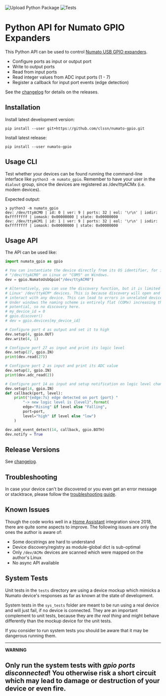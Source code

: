 ![Upload Python Package](https://github.com/clssn/numato-gpio/workflows/Upload%20Python%20Package/badge.svg)
![Tests](https://github.com/clssn/numato-gpio/workflows/Tests/badge.svg)

# Python API for Numato GPIO Expanders

This Python API can be used to control [Numato USB
GPIO expanders](https://numato.com/product/32-channel-usb-gpio-module-with-analog-inputs).

* Configure ports as input or output port
* Write to output ports
* Read from input ports
* Read integer values from ADC input ports (1 - 7)
* Register a callback for input port events (edge detection)

See the [changelog](changelog.md) for details on the releases.

## Installation

Install latest development version:

    pip install --user git+https://github.com/clssn/numato-gpio.git

Install latest release:

    pip install --user numato-gpio

## Usage CLI

Test whether your devices can be found running the command-line interface like
`python3 -m numato_gpio`. Remember to have your user in the `dialout` group,
since the devices are registered as /dev/ttyACMx (i.e. modem devices).

Expected output:

```
❯ python3 -m numato_gpio
dev: /dev/ttyACM0 | id: 0 | ver: 9 | ports: 32 | eol: '\r\n' | iodir: 0xffffffff | iomask: 0x00000000 | state: 0x00000000
dev: /dev/ttyACM1 | id: 1 | ver: 9 | ports: 32 | eol: '\r\n' | iodir: 0xffffffff | iomask: 0x00000000 | state: 0x00000000
```

## Usage API

The API can be used like:

```python
import numato_gpio as gpio

# You can instantiate the device directly from its OS identifier, for instance
# "/dev/ttyACM0" on Linux or "COM5" on Windows.
dev = gpio.NumatoUsbGpio("/dev/ttyACM0")

# Alternatively, you can use the discovery function, but it is limited to
# Linux' /dev/ttyACM* devices. This is because discovery will open and try to
# interact with any device. This can lead to errors in unrelated devices.
# Under windows the naming scheme is entirely flat (COMx) increasing the error
# potential, so no discovery here.
# my_device_id = 0
# gpio.discover()
# dev = gpio.devices[my_device_id]

# Configure port 4 as output and set it to high
dev.setup(4, gpio.OUT)
dev.write(4, 1)

# Configure port 27 as input and print its logic level
dev.setup(27, gpio.IN)
print(dev.read(27))

# Configure port 2 as input and print its ADC value
dev.setup(2, gpio.IN)
print(dev.adc_read(2))

# Configure port 14 as input and setup notification on logic level changes
dev.setup(14, gpio.IN)
def callback(port, level):
    print("{edge:7s} edge detected on port {port} "
        "-> new logic level is {level}".format(
        edge="Rising" if level else "Falling",
        port=port,
        level="high" if level else "low")
    )

dev.add_event_detect(14, callback, gpio.BOTH)
dev.notify = True
```
## Release Versions

See [changelog](changelog.md).

## Troubleshooting

In case your device can't be discovered or you even get an error message or
stacktrace, please follow the [troubleshooting guide](doc/troubleshooting.md).

## Known Issues

Though the code works well in a [Home Assistant](https://home-assistant.io)
integration since 2018, there are quite some aspects to improve. The following
issues are only the ones the author is aware of:

* Some docstrings are hard to understand
* Device discovery/registry as module-global dict is sub-optimal
* Only `/dev/ACMx` devices are scanned which were mapped on the author's Linux
* No async API available

## System Tests

Unit tests in the `tests` directory are using a device mockup which mimicks
a Numato device's responses as far as known at the state of development.

System tests in the `sys_tests` folder are meant to be run using a real device
and will just fail, if no device is connected. They are an important complement
to unit tests, because they are *the real thing* and might behave differently
than the mockup device for the unit tests.

If you consider to run system tests you should be aware that it may be dangerous
running them.

---
**WARNING**

Only run the system tests with *gpio ports disconnected*! You otherwise risk
a short circuit which may lead to damage or destruction of your device or
even fire.
---
